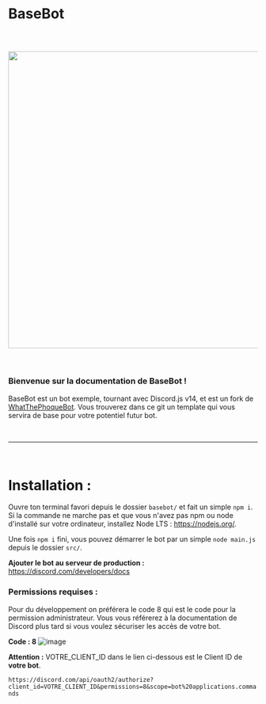 # BaseBot
<br/>

<h3 align="center"><img src="https://user-images.githubusercontent.com/49253492/202847351-75644c95-703c-4185-ae69-796bb21ddae4.png" width="600px"></h3>

<br/>

### **Bienvenue sur la documentation de BaseBot !**

BaseBot est un bot exemple, tournant avec Discord.js v14, et est un fork de [WhatThePhoqueBot](https://github.com/LotharieSlayer/wtpbot.git). Vous trouverez dans ce git un template qui vous servira de base pour votre potentiel futur bot. 

<br/>

---

<br/>

# Installation : 

Ouvre ton terminal favori depuis le dossier `basebot/` et fait un simple `npm i`.
Si la commande ne marche pas et que vous n'avez pas npm ou node d'installé sur votre ordinateur, installez Node LTS : https://nodejs.org/.

Une fois `npm i` fini, vous pouvez démarrer le bot par un simple `node main.js` depuis le dossier `src/`.

**Ajouter le bot au serveur de production :**
https://discord.com/developers/docs

### **Permissions requises :**

Pour du développement on préférera le code 8 qui est le code pour la permission administrateur. Vous vous référerez à la documentation de Discord plus tard si vous voulez sécuriser les accès de votre bot.

**Code : 8**
![image](https://user-images.githubusercontent.com/49253492/202847019-449aaa87-1be4-436a-9b81-98a3c6322335.png)

**Attention :** VOTRE_CLIENT_ID dans le lien ci-dessous est le Client ID de **votre bot**.

`https://discord.com/api/oauth2/authorize?client_id=VOTRE_CLIENT_ID&permissions=8&scope=bot%20applications.commands`
